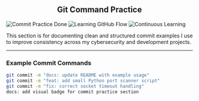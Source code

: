 <h2 align="center">Git Command Practice</h2>

![Commit Practice Done](https://img.shields.io/badge/Commit%20Practice-Done%20✅-brightgreen?style=flat)
![Learning GitHub Flow](https://img.shields.io/badge/Learning-GitHub%20Flow-1f77b4?style=flat)
![Continuous Learning](https://img.shields.io/badge/Continuous%20Learning-grey?style=flat)

This section is for documenting clean and structured commit examples I use to improve consistency across my cybersecurity and development projects.

---

<h3 align="left">Example Commit Commands</h3>

```bash
git commit -m "docs: update README with example usage"
git commit -m "feat: add small Python port scanner script"
git commit -m "fix: correct socket timeout handling"
docs: add visual badge for commit practice section
